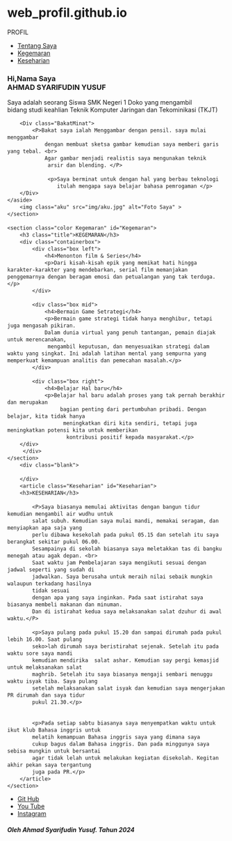 # web_profil.github.io
<!DOCTYPE html>
<html lang="id">
<head>
    <meta charset="UTF-8">
    <meta name="viewport" content="width=device-width, initial-scale=1.0">
    <title>Profile</title>
    <link rel="stylesheet" href="styles.css">
<body>
    <nav class="container">
        <div class="wrapper">
            <div>
                <span>PROFIL</span>
            </div>
            <ul>
                <li><a href="#Tentang-Saya">Tentang Saya</a></li>
                <li><a href="#Kegemaran">Kegemaran</a></li>
                <li><a href="#Keseharian">Keseharian</a></li>
            </ul>
        </div>
    </nav>
    <section class="color" id="Tentang-Saya">
    <aside class="deskripsi">
        <h1>Hi,Nama Saya <br> AHMAD SYARIFUDIN YUSUF</h1>
        <P>Saya adalah seorang Siswa SMK Negeri 1 Doko yang mengambil <br>
        bidang studi keahlian Teknik Komputer Jaringan dan Tekominikasi (TKJT)  </P>

        <Div class="BakatMinat">
            <P>Bakat saya ialah Menggambar dengan pensil. saya mulai menggambar
                dengan membuat sketsa gambar kemudian saya memberi garis yang tebal. <br>
                Agar gambar menjadi realistis saya mengunakan teknik 
                 arsir dan blending. </P>

                 <p>Saya berminat untuk dengan hal yang berbau teknologi
                    itulah mengapa saya belajar bahasa pemrogaman </p>
        </Div>
    </aside>
        <img class="aku" src="img/aku.jpg" alt="Foto Saya" >
    </section>

    <section class="color Kegemaran" id="Kegemaran">
        <h3 class="title">KEGEMARAN</h3>
        <div class="containerbox">
            <div class="box left">
                <h4>Menonton film & Series</h4>
                <p>Dari kisah-kisah epik yang memikat hati hingga karakter-karakter yang mendebarkan, serial film memanjakan penggemarnya dengan beragam emosi dan petualangan yang tak terduga.</p>
            </div>

            <div class="box mid">
                <h4>Bermain Game Setrategi</h4>
                <p>Bermain game strategi tidak hanya menghibur, tetapi juga mengasah pikiran. 
                Dalam dunia virtual yang penuh tantangan, pemain diajak untuk merencanakan,
                 mengambil keputusan, dan menyesuaikan strategi dalam waktu yang singkat. Ini adalah latihan mental yang sempurna yang memperkuat kemampuan analitis dan pemecahan masalah.</p>
            </div>

            <div class="box right">
                <h4>Belajar Hal baru</h4>
                <p>Belajar hal baru adalah proses yang tak pernah berakhir dan merupakan
                     bagian penting dari pertumbuhan pribadi. Dengan belajar, kita tidak hanya
                      meningkatkan diri kita sendiri, tetapi juga meningkatkan potensi kita untuk memberikan
                       kontribusi positif kepada masyarakat.</p>
        </div>
         </div>
    </section>
        <div class="blank">

        </div>
        <article class="Keseharian" id="Keseharian">
        <h3>KESEHARIAN</h3>
    
            <P>Saya biasanya memulai aktivitas dengan bangun tidur kemudian mengambil air wudhu untuk
            salat subuh. Kemudian saya mulai mandi, memakai seragam, dan menyiapkan apa saja yang 
            perlu dibawa kesekolah pada pukul 05.15 dan setelah itu saya berangkat sekitar pukul 06.00.
            Sesampainya di sekolah biasanya saya meletakkan tas di bangku menegah atau agak depan. <br>
            Saat waktu jam Pembelajaran saya mengikuti sesuai dengan jadwal seperti yang sudah di
            jadwalkan. Saya berusaha untuk meraih nilai sebaik mungkin walaupun terkadang hasilnya 
            tidak sesuai 
            dengan apa yang saya inginkan. Pada saat istirahat saya biasanya membeli makanan dan minuman.
            Dan di istirahat kedua saya melaksanakan salat dzuhur di awal waktu.</P>

            <p>Saya pulang pada pukul 15.20 dan sampai dirumah pada pukul lebih 16.00. Saat pulang
            seko>lah dirumah saya beristirahat sejenak. Setelah itu pada waktu sore saya mandi 
            kemudian mendirika  salat ashar. Kemudian say pergi kemasjid untuk melaksanakan salat 
            maghrib. Setelah itu saya biasanya mengaji sembari menuggu waktu isyak tiba. Saya pulang 
            setelah melaksanakan salat isyak dan kemudian saya mengerjakan PR dirumah dan saya tidur 
            pukul 21.30.</p>


            <p>Pada setiap sabtu biasanya saya menyempatkan waktu untuk ikut klub Bahasa inggris untuk 
            melatih kemampuan Bahasa inggris saya yang dimana saya 
            cukup bagus dalam Bahasa inggris. Dan pada minggunya saya sebisa mungkin untuk bersantai 
            agar tidak lelah untuk melakukan kegiatan disekolah. Kegitan akhir pekan saya tergantung 
            juga pada PR.</p>
        </article>
    </section>
</body>
<div class="transsition"></div>
<footer>
    <div class="link">
        <ul>
            <li><a href="https://github.com/ASyusuff">Git Hub</a></li>
            <li><a href="https://youtube.com/@AhmadSyarifudinY?si=QQdUZDMYESDxUwNy">You Tube</a></li>
            <li><a href="https://www.instagram.com/a_syarif_uy?igsh=MTkxNjlsejU0Z29ncQ==">Instagram</a></li>
        </ul>
    </div>
    <div class="creator">
        <h5>Oleh Ahmad Syarifudin Yusuf. Tahun 2024 </h5>
    </div>
</footer>
</html>
